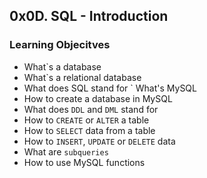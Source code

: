 ## 0x0D. SQL - Introduction

### Learning Objecitves
- What`s a database
- What`s a relational database
- What does SQL stand for
` What's MySQL
- How to create a database in MySQL
- What does `DDL` and `DML` stand for
- How to `CREATE` or `ALTER` a table
- How to `SELECT` data from a table
- How to `INSERT`, `UPDATE` or `DELETE` data
- What are `subqueries`
- How to use MySQL functions

